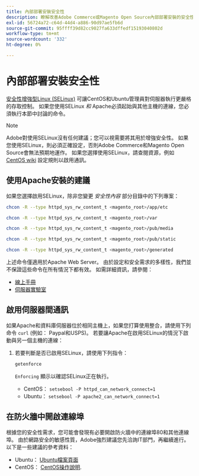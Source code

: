 ```yaml
---
title: 內部部署安裝安全性
description: 瞭解改善Adobe Commerce或Magento Open Source內部部署安裝的安全性狀態的方法。
exl-id: 56724a72-c64d-44d4-a886-90d97ae5fb6d
source-git-commit: 95ffff39d82cc9027fa633dffedf15193040802d
workflow-type: tm+mt
source-wordcount: '332'
ht-degree: 0%

---
```


# 內部部署安裝安全性

[安全性增強型Linux (SELinux)](https://selinuxproject.org/page/Main_Page) 可讓CentOS和Ubuntu管理員對伺服器執行更嚴格的存取控制。 如果您使用SELinux *和* Apache必須起始與其他主機的連線，您必須執行本節中討論的命令。

>[!NOTE]
>
>Adobe對使用SELinux沒有任何建議；您可以視需要將其用於增強安全性。 如果您使用SELinux，則必須正確設定，否則Adobe Commerce和Magento Open Source會無法預期地運作。 如果您選擇使用SELinux，請查閱資源，例如 [CentOS wiki](https://wiki.centos.org/HowTos/SELinux) 設定規則以啟用通訊。

## 使用Apache安裝的建議

如果您選擇啟用SELinux，除非您變更 *安全性內容* 部分目錄中的下列專案：

```bash
chcon -R --type httpd_sys_rw_content_t <magento_root>/app/etc
```

```bash
chcon -R --type httpd_sys_rw_content_t <magento_root>/var
```

```bash
chcon -R --type httpd_sys_rw_content_t <magento_root>/pub/media
```

```bash
chcon -R --type httpd_sys_rw_content_t <magento_root>/pub/static
```

```bash
chcon -R --type httpd_sys_rw_content_t <magento_root>/generated
```

上述命令僅適用於Apache Web Server。 由於設定和安全需求的多樣性，我們並不保證這些命令在所有情況下都有效。 如需詳細資訊，請參閱：

* [線上手冊](https://linux.die.net/man/8/httpd_selinux)
* [伺服器實驗室](https://www.serverlab.ca/tutorials/linux/web-servers-linux/configuring-selinux-policies-for-apache-web-servers/)

## 啟用伺服器間通訊

如果Apache和資料庫伺服器位於相同主機上，如果您打算使用整合，請使用下列命令 `curl` (例如： Paypal和USPS)。
若要讓Apache在啟用SELinux的情況下啟動與另一個主機的連線：

1. 若要判斷是否已啟用SELinux，請使用下列指令：

   ```bash
   getenforce
   ```

   `Enforcing` 顯示以確認SELinux正在執行。

   * CentOS： `setsebool -P httpd_can_network_connect=1`
   * Ubuntu： `setsebool -P apache2_can_network_connect=1`

## 在防火牆中開啟連線埠

根據您的安全性需求，您可能會發現有必要開啟防火牆中的連線埠80和其他連線埠。 由於網路安全的敏感性質，Adobe強烈建議您先洽詢IT部門，再繼續進行。 以下是一些建議的參考資料：

* Ubuntu： [Ubuntu檔案頁面](https://help.ubuntu.com/community/IptablesHowTo)
* CentOS： [CentOS操作說明](https://wiki.centos.org/HowTos/Network/IPTables).
